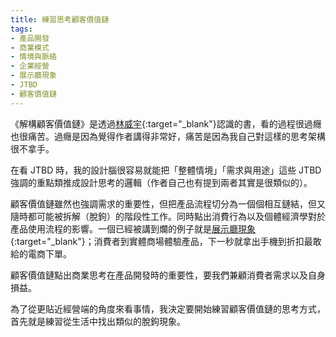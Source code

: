 ```yaml
---
title: 練習思考顧客價值鏈
tags:
- 產品開發
- 商業模式
- 情境與脈絡
- 企業經營
- 展示廳現象
- JTBD
- 顧客價值鏈
---
```


《解構顧客價值鏈》是透過[林威宇](https://wylin.tw/){:target="_blank"}認識的書，看的過程很過癮也很痛苦。過癮是因為覺得作者講得非常好，痛苦是因為我自己對這樣的思考架構很不拿手。

在看 JTBD 時，我的設計腦很容易就能把「整體情境」「需求與用途」這些 JTBD 強調的重點類推成設計思考的邏輯（作者自己也有提到兩者其實是很類似的）。

顧客價值鏈雖然也強調需求的重要性，但把產品流程切分為一個個相互鏈結，但又隨時都可能被拆解（脫鉤）的階段性工作。同時點出消費行為以及個體經濟學對於產品使用流程的影響。一個已經被講到爛的例子就是[展示廳現象](https://zh.m.wikipedia.org/zh-tw/%E5%B1%95%E7%A4%BA%E5%BB%B3%E7%8F%BE%E8%B1%A1){:target="_blank"}；消費者到實體商場體驗產品，下一秒就拿出手機到折扣最敢給的電商下單。

顧客價值鏈點出商業思考在產品開發時的重要性，要我們兼顧消費者需求以及自身損益。

為了從更貼近經營端的角度來看事情，我決定要開始練習顧客價值鏈的思考方式，首先就是練習從生活中找出類似的脫鉤現象。